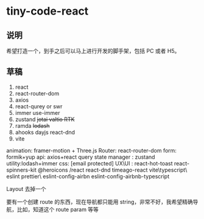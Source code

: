 # tiny-code-react

## 说明

希望打造一个，到手之后可以马上进行开发的脚手架，包括 PC 或者 H5。

## 草稿

1. react
2. react-router-dom
3. axios
4. react-qurey or swr
5. immer use-immer
6. zustand ~~jotai valtio RTK~~
7. ramda ~~lodash~~
8. ahooks dayjs react-dnd
9. vite

animation: framer-motion + Three.js
Router: react-router-dom
form: formik+yup
api: axios+react query
state manager : zustand
utility:lodash+immer
css: [email protected]
UX\UI : react-hot-toast react-spinners-kit @heroicons /react react-dnd timeago-react
vite\typescript\ eslint prettier\ eslint-config-airbn eslint-config-airbnb-typescript

Layout 去掉一个

要有一个创建 route 的东西，现在导航都只能用 string，非常不好，我希望精确导航，比如，知道这个 route param 等等
